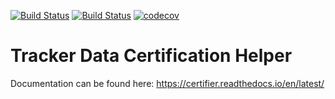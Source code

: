 [![Build Status](https://travis-ci.com/CMSTrackerDPG/certifier.svg?branch=master)](https://travis-ci.com/CMSTrackerDPG/certifier)
[![Build Status](https://travis-ci.com/CMSTrackerDPG/certifier.svg?branch=develop)](https://travis-ci.com/CMSTrackerDPG/certifier)
[![codecov](https://codecov.io/gh/CMSTrackerDPG/certifier/branch/master/graph/badge.svg)](https://codecov.io/gh/CMSTrackerDPG/certifier)

# Tracker Data Certification Helper


Documentation can be found here: https://certifier.readthedocs.io/en/latest/
